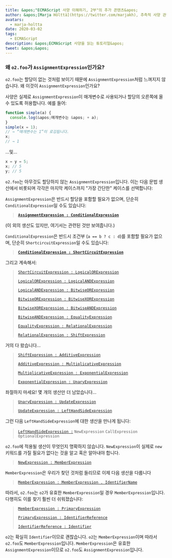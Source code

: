 ```yaml
---
title: &apos;"ECMAScript 사양 이해하기, 2부"의 추가 콘텐츠&apos;
author: &apos;[Marja Hölttä](https://twitter.com/marjakh), 추측적 사양 관찰자&apos;
avatars:
  - marja-holtta
date: 2020-03-02
tags:
  - ECMAScript
description: &apos;ECMAScript 사양을 읽는 튜토리얼&apos;
tweet: &apos;&apos;
---
```


### 왜 `o2.foo`가 `AssignmentExpression`인가요?

`o2.foo`는 할당이 없는 것처럼 보이기 때문에 `AssignmentExpression`처럼 느껴지지 않습니다. 왜 이것이 `AssignmentExpression`인가요?

사양은 실제로 `AssignmentExpression`이 매개변수로 사용되거나 할당의 오른쪽에 올 수 있도록 허용합니다. 예를 들어:

```js
function simple(a) {
  console.log(&apos;매개변수는 &apos; + a);
}
simple(x = 1);
// → “매개변수는 1”이 로깅됩니다.
x;
// → 1
```

…및…

```js
x = y = 5;
x; // 5
y; // 5
```

`o2.foo`는 아무것도 할당하지 않는 `AssignmentExpression`입니다. 이는 다음 문법 생산에서 비롯되며 각각은 마지막 케이스까지 "가장 간단한" 케이스를 선택합니다:

`AssignmentExpression`은 반드시 할당을 포함할 필요가 없으며, 단순히 `ConditionalExpression`일 수도 있습니다:

> **[`AssignmentExpression : ConditionalExpression`](https://tc39.es/ecma262/#sec-assignment-operators)**

(이 외의 생산도 있지만, 여기서는 관련된 것만 보여줍니다.)

`ConditionalExpression`은 반드시 조건부 (`a == b ? c : d`)를 포함할 필요가 없으며, 단순히 `ShortcircuitExpression`일 수도 있습니다:

> **[`ConditionalExpression : ShortCircuitExpression`](https://tc39.es/ecma262/#sec-conditional-operator)**

그리고 계속해서:

> [`ShortCircuitExpression : LogicalORExpression`](https://tc39.es/ecma262/#prod-ShortCircuitExpression)
>
> [`LogicalORExpression : LogicalANDExpression`](https://tc39.es/ecma262/#prod-LogicalORExpression)
>
> [`LogicalANDExpression : BitwiseORExpression`](https://tc39.es/ecma262/#prod-LogicalANDExpression)
>
> [`BitwiseORExpression : BitwiseXORExpression`](https://tc39.es/ecma262/#prod-BitwiseORExpression)
>
> [`BitwiseXORExpression : BitwiseANDExpression`](https://tc39.es/ecma262/#prod-BitwiseXORExpression)
>
> [`BitwiseANDExpression : EqualityExpression`](https://tc39.es/ecma262/#prod-BitwiseANDExpression)
>
> [`EqualityExpression : RelationalExpression`](https://tc39.es/ecma262/#sec-equality-operators)
>
> [`RelationalExpression : ShiftExpression`](https://tc39.es/ecma262/#prod-RelationalExpression)

<!--truncate-->
거의 다 왔습니다…

> [`ShiftExpression : AdditiveExpression`](https://tc39.es/ecma262/#prod-ShiftExpression)
>
> [`AdditiveExpression : MultiplicativeExpression`](https://tc39.es/ecma262/#prod-AdditiveExpression)
>
> [`MultiplicativeExpression : ExponentialExpression`](https://tc39.es/ecma262/#prod-MultiplicativeExpression)
>
> [`ExponentialExpression : UnaryExpression`](https://tc39.es/ecma262/#prod-ExponentiationExpression)

좌절하지 마세요! 몇 개의 생산만 더 남았습니다…

> [`UnaryExpression : UpdateExpression`](https://tc39.es/ecma262/#prod-UnaryExpression)
>
> [`UpdateExpression : LeftHandSideExpression`](https://tc39.es/ecma262/#prod-UpdateExpression)

그런 다음 `LeftHandSideExpression`에 대한 생산을 만나게 됩니다:

> [`LeftHandSideExpression :`](https://tc39.es/ecma262/#prod-LeftHandSideExpression)
> `NewExpression`
> `CallExpression`
> `OptionalExpression`

`o2.foo`에 적용될 생산이 무엇인지 명확하지 않습니다. `NewExpression`이 실제로 `new` 키워드를 가질 필요가 없다는 것을 알고 혹은 알아내야 합니다.

> [`NewExpression : MemberExpression`](https://tc39.es/ecma262/#prod-NewExpression)

`MemberExpression`은 우리가 찾던 것처럼 들리므로 이제 다음 생산을 다룹니다

> [`MemberExpression : MemberExpression . IdentifierName`](https://tc39.es/ecma262/#prod-MemberExpression)

따라서, `o2.foo`는 `o2`가 유효한 `MemberExpression`일 경우 `MemberExpression`입니다. 다행히도 이를 찾기 훨씬 더 쉬워졌습니다:

> [`MemberExpression : PrimaryExpression`](https://tc39.es/ecma262/#prod-MemberExpression)
>
> [`PrimaryExpression : IdentifierReference`](https://tc39.es/ecma262/#prod-PrimaryExpression)
>
> [`IdentifierReference : Identifier`](https://tc39.es/ecma262/#prod-IdentifierReference)

`o2`는 확실히 `Identifier`이므로 괜찮습니다. `o2`는 `MemberExpression`이며 따라서 `o2.foo`도 `MemberExpression`입니다. `MemberExpression`은 유효한 `AssignmentExpression`이므로 `o2.foo`도 `AssignmentExpression`입니다.

